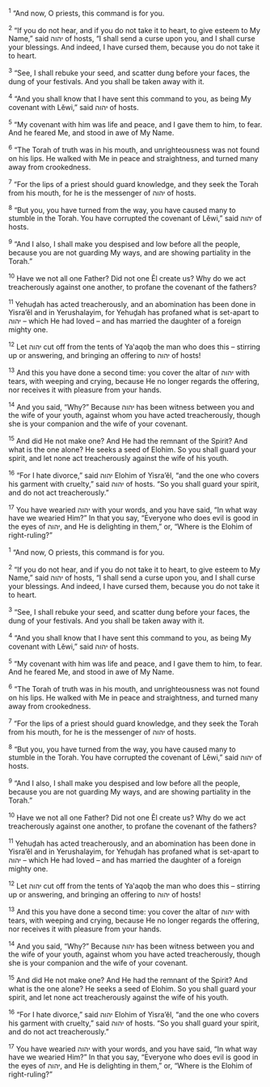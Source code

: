 <sup>1</sup> “And now, O priests, this command is for you.

<sup>2</sup> “If you do not hear, and if you do not take it to heart, to give esteem to My Name,” said יהוה of hosts, “I shall send a curse upon you, and I shall curse your blessings. And indeed, I have cursed them, because you do not take it to heart.

<sup>3</sup> “See, I shall rebuke your seed, and scatter dung before your faces, the dung of your festivals. And you shall be taken away with it.

<sup>4</sup> “And you shall know that I have sent this command to you, as being My covenant with Lĕwi,” said יהוה of hosts.

<sup>5</sup> “My covenant with him was life and peace, and I gave them to him, to fear. And he feared Me, and stood in awe of My Name.

<sup>6</sup> “The Torah of truth was in his mouth, and unrighteousness was not found on his lips. He walked with Me in peace and straightness, and turned many away from crookedness.

<sup>7</sup> “For the lips of a priest should guard knowledge, and they seek the Torah from his mouth, for he is the messenger of יהוה of hosts.

<sup>8</sup> “But you, you have turned from the way, you have caused many to stumble in the Torah. You have corrupted the covenant of Lĕwi,” said יהוה of hosts.

<sup>9</sup> “And I also, I shall make you despised and low before all the people, because you are not guarding My ways, and are showing partiality in the Torah.”

<sup>10</sup> Have we not all one Father? Did not one Ĕl create us? Why do we act treacherously against one another, to profane the covenant of the fathers?

<sup>11</sup> Yehuḏah has acted treacherously, and an abomination has been done in Yisra’ĕl and in Yerushalayim, for Yehuḏah has profaned what is set-apart to יהוה – which He had loved – and has married the daughter of a foreign mighty one.

<sup>12</sup> Let יהוה cut off from the tents of Ya‛aqoḇ the man who does this – stirring up or answering, and bringing an offering to יהוה of hosts!

<sup>13</sup> And this you have done a second time: you cover the altar of יהוה with tears, with weeping and crying, because He no longer regards the offering, nor receives it with pleasure from your hands.

<sup>14</sup> And you said, “Why?” Because יהוה has been witness between you and the wife of your youth, against whom you have acted treacherously, though she is your companion and the wife of your covenant.

<sup>15</sup> And did He not make one? And He had the remnant of the Spirit? And what is the one alone? He seeks a seed of Elohim. So you shall guard your spirit, and let none act treacherously against the wife of his youth.

<sup>16</sup> “For I hate divorce,” said יהוה Elohim of Yisra’ĕl, “and the one who covers his garment with cruelty,” said יהוה of hosts. “So you shall guard your spirit, and do not act treacherously.”

<sup>17</sup> You have wearied יהוה with your words, and you have said, “In what way have we wearied Him?” In that you say, “Everyone who does evil is good in the eyes of יהוה, and He is delighting in them,” or, “Where is the Elohim of right-ruling?”

<sup>1</sup> “And now, O priests, this command is for you.

<sup>2</sup> “If you do not hear, and if you do not take it to heart, to give esteem to My Name,” said יהוה of hosts, “I shall send a curse upon you, and I shall curse your blessings. And indeed, I have cursed them, because you do not take it to heart.

<sup>3</sup> “See, I shall rebuke your seed, and scatter dung before your faces, the dung of your festivals. And you shall be taken away with it.

<sup>4</sup> “And you shall know that I have sent this command to you, as being My covenant with Lĕwi,” said יהוה of hosts.

<sup>5</sup> “My covenant with him was life and peace, and I gave them to him, to fear. And he feared Me, and stood in awe of My Name.

<sup>6</sup> “The Torah of truth was in his mouth, and unrighteousness was not found on his lips. He walked with Me in peace and straightness, and turned many away from crookedness.

<sup>7</sup> “For the lips of a priest should guard knowledge, and they seek the Torah from his mouth, for he is the messenger of יהוה of hosts.

<sup>8</sup> “But you, you have turned from the way, you have caused many to stumble in the Torah. You have corrupted the covenant of Lĕwi,” said יהוה of hosts.

<sup>9</sup> “And I also, I shall make you despised and low before all the people, because you are not guarding My ways, and are showing partiality in the Torah.”

<sup>10</sup> Have we not all one Father? Did not one Ĕl create us? Why do we act treacherously against one another, to profane the covenant of the fathers?

<sup>11</sup> Yehuḏah has acted treacherously, and an abomination has been done in Yisra’ĕl and in Yerushalayim, for Yehuḏah has profaned what is set-apart to יהוה – which He had loved – and has married the daughter of a foreign mighty one.

<sup>12</sup> Let יהוה cut off from the tents of Ya‛aqoḇ the man who does this – stirring up or answering, and bringing an offering to יהוה of hosts!

<sup>13</sup> And this you have done a second time: you cover the altar of יהוה with tears, with weeping and crying, because He no longer regards the offering, nor receives it with pleasure from your hands.

<sup>14</sup> And you said, “Why?” Because יהוה has been witness between you and the wife of your youth, against whom you have acted treacherously, though she is your companion and the wife of your covenant.

<sup>15</sup> And did He not make one? And He had the remnant of the Spirit? And what is the one alone? He seeks a seed of Elohim. So you shall guard your spirit, and let none act treacherously against the wife of his youth.

<sup>16</sup> “For I hate divorce,” said יהוה Elohim of Yisra’ĕl, “and the one who covers his garment with cruelty,” said יהוה of hosts. “So you shall guard your spirit, and do not act treacherously.”

<sup>17</sup> You have wearied יהוה with your words, and you have said, “In what way have we wearied Him?” In that you say, “Everyone who does evil is good in the eyes of יהוה, and He is delighting in them,” or, “Where is the Elohim of right-ruling?”

